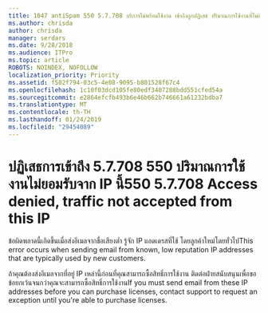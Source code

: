 ```yaml
---
title: 1047 antiSpam 550 5.7.708 บริการไม่พร้อมใช้งาน เข้าถึงถูกปฏิเสธ ปริมาณการใช้งานที่ไม่มีการยอมรับจาก IP นี้
ms.author: chrisda
author: chrisda
manager: serdars
ms.date: 9/28/2018
ms.audience: ITPro
ms.topic: article
ROBOTS: NOINDEX, NOFOLLOW
localization_priority: Priority
ms.assetid: f502f794-03c5-4e08-9095-b801528f67c4
ms.openlocfilehash: 1c10f03dcd105fe80edf3407288bdd551cfed54a
ms.sourcegitcommit: e2864efcfb493b6e46b662b746661a61232bdba7
ms.translationtype: MT
ms.contentlocale: th-TH
ms.lasthandoff: 01/24/2019
ms.locfileid: "29454089"
---
```

# <a name="550-57708-access-denied-traffic-not-accepted-from-this-ip"></a><span data-ttu-id="9b103-103">ปฏิเสธการเข้าถึง 5.7.708 550 ปริมาณการใช้งานไม่ยอมรับจาก IP นี้</span><span class="sxs-lookup"><span data-stu-id="9b103-103">550 5.7.708 Access denied, traffic not accepted from this IP</span></span>

<span data-ttu-id="9b103-104">ข้อผิดพลาดนี้เกิดขึ้นเมื่อส่งอีเมลจากชื่อเสียงต่ำ รู้จัก IP แอดเดรสที่ใช้ โดยลูกค้าใหม่โดยทั่วไป</span><span class="sxs-lookup"><span data-stu-id="9b103-104">This error occurs when sending email from known, low reputation IP addresses that are typically used by new customers.</span></span>
  
<span data-ttu-id="9b103-105">ถ้าคุณต้องส่งอีเมลจากที่อยู่ IP เหล่านี้ก่อนที่คุณสามารถซื้อสิทธิ์การใช้งาน ติดต่อฝ่ายสนับสนุนเพื่อขอข้อยกเว้นจนกว่าคุณจะสามารถซื้อสิทธิ์การใช้งาน</span><span class="sxs-lookup"><span data-stu-id="9b103-105">If you must send email from these IP addresses before you can purchase licenses, contact support to request an exception until you're able to purchase licenses.</span></span>
  

